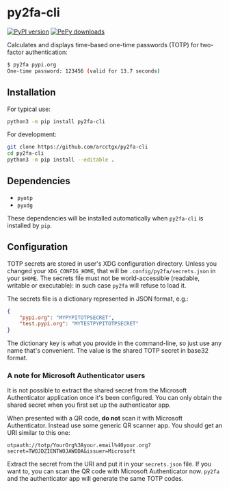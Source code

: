 # py2fa-cli

[![PyPI version](https://img.shields.io/pypi/v/py2fa-cli?logo=python&label=PyPI)](https://pypi.org/project/py2fa-cli/)
[![PePy downloads](https://img.shields.io/pepy/dt/py2fa-cli?logo=python&label=Downloads&color=%230C7DBE)](https://pepy.tech/project/py2fa-cli)

Calculates and displays time-based one-time passwords (TOTP) for two-factor
authentication:

```sh
$ py2fa pypi.org
One-time password: 123456 (valid for 13.7 seconds)
```

## Installation

For typical use:

```sh
python3 -m pip install py2fa-cli
```

For development:

```sh
git clone https://github.com/arcctgx/py2fa-cli
cd py2fa-cli
python3 -m pip install --editable .
```

## Dependencies

* `pyotp`
* `pyxdg`

These dependencies will be installed automatically when `py2fa-cli` is installed
by `pip`.

## Configuration

TOTP secrets are stored in user's XDG configuration directory. Unless you
changed your `XDG_CONFIG_HOME`, that will be `.config/py2fa/secrets.json` in
your `$HOME`. The secrets file must not be world-accessible (readable, writable
or executable): in such case `py2fa` will refuse to load it.

The secrets file is a dictionary represented in JSON format, e.g.:

```json
{
    "pypi.org": "MYPYPITOTPSECRET",
    "test.pypi.org": "MYTESTPYPITOTPSECRET"
}
```

The dictionary key is what you provide in the command-line, so just use any
name that's convenient. The value is the shared TOTP secret in base32 format.

### A note for Microsoft Authenticator users

It is not possible to extract the shared secret from the Microsoft Authenticator
application once it's been configured. You can only obtain the shared secret
when you first set up the authenticator app.

When presented with a QR code, **do not** scan it with Microsoft Authenticator.
Instead use some generic QR scanner app. You should get an URI similar to this
one:

```text
otpauth://totp/YourOrg%3Ayour.email%40your.org?secret=TWOJDZIENTWOJAWODA&issuer=Microsoft
```

Extract the secret from the URI and put it in your `secrets.json` file. If you
want to, you can scan the QR code with Microsoft Authenticator now. `py2fa` and
the authenticator app will generate the same TOTP codes.
